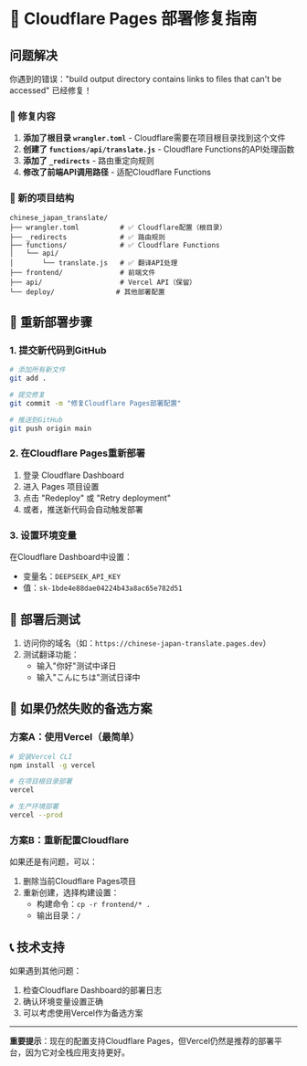 # 🚀 Cloudflare Pages 部署修复指南

## 问题解决

你遇到的错误："build output directory contains links to files that can't be accessed" 已经修复！

### 🔧 修复内容

1. **添加了根目录 `wrangler.toml`** - Cloudflare需要在项目根目录找到这个文件
2. **创建了 `functions/api/translate.js`** - Cloudflare Functions的API处理函数
3. **添加了 `_redirects`** - 路由重定向规则
4. **修改了前端API调用路径** - 适配Cloudflare Functions

### 📁 新的项目结构

```
chinese_japan_translate/
├── wrangler.toml          # ✅ Cloudflare配置（根目录）
├── _redirects             # ✅ 路由规则
├── functions/             # ✅ Cloudflare Functions
│   └── api/
│       └── translate.js   # ✅ 翻译API处理
├── frontend/              # 前端文件
├── api/                   # Vercel API（保留）
└── deploy/               # 其他部署配置
```

## 🔄 重新部署步骤

### 1. 提交新代码到GitHub

```bash
# 添加所有新文件
git add .

# 提交修复
git commit -m "修复Cloudflare Pages部署配置"

# 推送到GitHub
git push origin main
```

### 2. 在Cloudflare Pages重新部署

1. 登录 Cloudflare Dashboard
2. 进入 Pages 项目设置
3. 点击 "Redeploy" 或 "Retry deployment"
4. 或者，推送新代码会自动触发部署

### 3. 设置环境变量

在Cloudflare Dashboard中设置：
- 变量名：`DEEPSEEK_API_KEY`  
- 值：`sk-1bde4e88dae04224b43a8ac65e782d51`

## 🎯 部署后测试

1. 访问你的域名（如：`https://chinese-japan-translate.pages.dev`）
2. 测试翻译功能：
   - 输入"你好"测试中译日
   - 输入"こんにちは"测试日译中

## 🔄 如果仍然失败的备选方案

### 方案A：使用Vercel（最简单）

```bash
# 安装Vercel CLI
npm install -g vercel

# 在项目根目录部署
vercel

# 生产环境部署
vercel --prod
```

### 方案B：重新配置Cloudflare

如果还是有问题，可以：
1. 删除当前Cloudflare Pages项目
2. 重新创建，选择构建设置：
   - 构建命令：`cp -r frontend/* .`
   - 输出目录：`/`

## 📞 技术支持

如果遇到其他问题：
1. 检查Cloudflare Dashboard的部署日志
2. 确认环境变量设置正确
3. 可以考虑使用Vercel作为备选方案

---

**重要提示**：现在的配置支持Cloudflare Pages，但Vercel仍然是推荐的部署平台，因为它对全栈应用支持更好。 